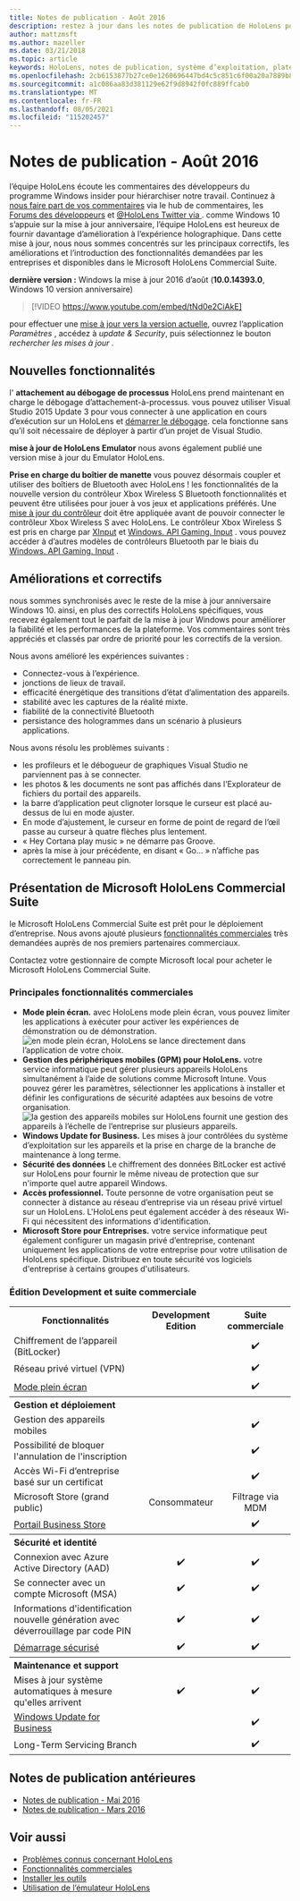 ```yaml
---
title: Notes de publication - Août 2016
description: restez à jour dans les notes de publication de HoloLens pour la version Windows 10 anniversaire pour automne 2016.
author: mattzmsft
ms.author: mazeller
ms.date: 03/21/2018
ms.topic: article
keywords: HoloLens, notes de publication, système d’exploitation, plateforme, fonctionnalités, suite commerciale
ms.openlocfilehash: 2cb6153877b27ce0e1260696447bd4c5c851c6f00a20a7889b855c5646e8871f
ms.sourcegitcommit: a1c086aa83d381129e62f9d8942f0fc889ffcab0
ms.translationtype: MT
ms.contentlocale: fr-FR
ms.lasthandoff: 08/05/2021
ms.locfileid: "115202457"
---
```

# <a name="release-notes---august-2016"></a>Notes de publication - Août 2016

l’équipe HoloLens écoute les commentaires des développeurs du programme Windows insider pour hiérarchiser notre travail. Continuez à [nous faire part de vos commentaires](/windows/mixed-reality/give-us-feedback) via le hub de commentaires, les [Forums des développeurs](https://forums.hololens.com) et [ @HoloLens Twitter via ](https://twitter.com/hololens). comme Windows 10 s’appuie sur la mise à jour anniversaire, l’équipe HoloLens est heureux de fournir davantage d’amélioration à l’expérience holographique. Dans cette mise à jour, nous nous sommes concentrés sur les principaux correctifs, les améliorations et l’introduction des fonctionnalités demandées par les entreprises et disponibles dans le Microsoft HoloLens Commercial Suite.

**dernière version :** Windows la mise à jour 2016 d’août (**10.0.14393.0**, Windows 10 version anniversaire)

>[!VIDEO https://www.youtube.com/embed/tNd0e2CiAkE]

pour effectuer une [mise à jour vers la version actuelle](/windows/mixed-reality/updating-hololens), ouvrez l’application *Paramètres* , accédez à *update & Security*, puis sélectionnez le bouton *rechercher les mises à jour* .

## <a name="new-features"></a>Nouvelles fonctionnalités

l' **attachement au débogage de processus** HoloLens prend maintenant en charge le débogage d’attachement-à-processus. vous pouvez utiliser Visual Studio 2015 Update 3 pour vous connecter à une application en cours d’exécution sur un HoloLens et [démarrer le débogage](/windows/mixed-reality/develop/platform-capabilities-and-apis/using-visual-studio#debugging-an-installed-or-running-app). cela fonctionne sans qu’il soit nécessaire de déployer à partir d’un projet de Visual Studio.

**mise à jour de HoloLens Emulator** nous avons également publié une version mise à jour du Emulator HoloLens.

**Prise en charge du boîtier de manette** vous pouvez désormais coupler et utiliser des boîtiers de Bluetooth avec HoloLens ! les fonctionnalités de la nouvelle version du contrôleur Xbox Wireless S Bluetooth fonctionnalités et peuvent être utilisées pour jouer à vos jeux et applications préférés. Une [mise à jour du contrôleur](https://support.xbox.com/xbox-one/accessories/update-controller-for-stereo-headset-adapter) doit être appliquée avant de pouvoir connecter le contrôleur Xbox Wireless S avec HoloLens. Le contrôleur Xbox Wireless S est pris en charge par [XInput](/windows/win32/xinput/xinput-game-controller-apis-portal) et [Windows. API Gaming. Input](/uwp/api/Windows.Gaming.Input) . vous pouvez accéder à d’autres modèles de contrôleurs Bluetooth par le biais du [Windows. API Gaming. Input](/uwp/api/Windows.Gaming.Input) .

## <a name="improvements-and-fixes"></a>Améliorations et correctifs

nous sommes synchronisés avec le reste de la mise à jour anniversaire Windows 10. ainsi, en plus des correctifs HoloLens spécifiques, vous recevez également tout le parfait de la mise à jour Windows pour améliorer la fiabilité et les performances de la plateforme. Vos commentaires sont très appréciés et classés par ordre de priorité pour les correctifs de la version.

Nous avons amélioré les expériences suivantes :
* Connectez-vous à l’expérience.
* jonctions de lieux de travail.
* efficacité énergétique des transitions d’état d’alimentation des appareils.
* stabilité avec les captures de la réalité mixte.
* fiabilité de la connectivité Bluetooth
* persistance des hologrammes dans un scénario à plusieurs applications.

Nous avons résolu les problèmes suivants :
* les profileurs et le débogueur de graphiques Visual Studio ne parviennent pas à se connecter.
* les photos & les documents ne sont pas affichés dans l’Explorateur de fichiers du portail des appareils.
* la barre d’application peut clignoter lorsque le curseur est placé au-dessus de lui en mode ajuster.
* En mode d’ajustement, le curseur en forme de point de regard de l’œil passe au curseur à quatre flèches plus lentement.
* « Hey Cortana play music » ne démarre pas Groove.
* après la mise à jour précédente, en disant « Go... » n’affiche pas correctement le panneau pin.

## <a name="introducing-microsoft-hololens-commercial-suite"></a>Présentation de Microsoft HoloLens Commercial Suite

le Microsoft HoloLens Commercial Suite est prêt pour le déploiement d’entreprise. Nous avons ajouté plusieurs [fonctionnalités commerciales](/windows/mixed-reality/commercial-features) très demandées auprès de nos premiers partenaires commerciaux.

Contactez votre gestionnaire de compte Microsoft local pour acheter le Microsoft HoloLens Commercial Suite.

### <a name="key-commercial-features"></a>Principales fonctionnalités commerciales 

* **Mode plein écran.** avec HoloLens mode plein écran, vous pouvez limiter les applications à exécuter pour activer les expériences de démonstration ou de démonstration.<br>
  ![en mode plein écran, HoloLens se lance directement dans l’application de votre choix.](images/201608-kioskmode-400px.png)
* **Gestion des périphériques mobiles (GPM) pour HoloLens.** votre service informatique peut gérer plusieurs appareils HoloLens simultanément à l’aide de solutions comme Microsoft Intune. Vous pouvez gérer les paramètres, sélectionner les applications à installer et définir les configurations de sécurité adaptées aux besoins de votre organisation.<br>
  ![la gestion des appareils mobiles sur HoloLens fournit une gestion des appareils à l’échelle de l’entreprise sur plusieurs appareils.](images/201608-enterprisemanagement-400px.png)
* **Windows Update for Business.** Les mises à jour contrôlées du système d’exploitation sur les appareils et la prise en charge de la branche de maintenance à long terme.
* **Sécurité des données** Le chiffrement des données BitLocker est activé sur HoloLens pour fournir le même niveau de protection que sur n'importe quel autre appareil Windows.
* **Accès professionnel.** Toute personne de votre organisation peut se connecter à distance au réseau d’entreprise via un réseau privé virtuel sur un HoloLens. L'HoloLens peut également accéder à des réseaux Wi-Fi qui nécessitent des informations d'identification.
* **Microsoft Store pour Entreprises.** votre service informatique peut également configurer un magasin privé d’entreprise, contenant uniquement les applications de votre entreprise pour votre utilisation de HoloLens spécifique. Distribuez en toute sécurité vos logiciels d'entreprise à certains groupes d'utilisateurs.

### <a name="development-edition-vs-commercial-suite"></a>Édition Development et suite commerciale

<table>
<tr>
<th>Fonctionnalités</th><th>Development Edition</th><th>Suite commerciale</th>
</tr><tr>
<td>Chiffrement de l’appareil (BitLocker)</td><td></td><td style="text-align: center;">✔️</td>
</tr><tr>
<td>Réseau privé virtuel (VPN)</td><td></td><td style="text-align: center;">✔️</td>
</tr><tr>
<td><a href="/windows/mixed-reality/develop/platform-capabilities-and-apis/using-the-windows-device-portal#kiosk-mode">Mode plein écran</a></td><td></td><td style="text-align: center;">✔️</td>
</tr><tr>
<th colspan="3" style="text-align: left;"> Gestion et déploiement</th>
</tr><tr>
<td>Gestion des appareils mobiles</td><td style="text-align: center;"></td><td style="text-align: center;">✔️</td>
</tr><tr>
<td>Possibilité de bloquer l'annulation de l'inscription</td><td></td><td style="text-align: center;">✔️</td>
</tr><tr>
<td>Accès Wi-Fi d’entreprise basé sur un certificat</td><td></td><td style="text-align: center;">✔️</td>
</tr><tr>
<td>Microsoft Store (grand public)</td><td style="text-align: center;">Consommateur</td><td style="text-align: center;">Filtrage via MDM</td>
</tr><tr>
<td><a href="/microsoft-store/working-with-line-of-business-apps">Portail Business Store</a></td><td></td><td style="text-align: center;">✔️</td>
</tr><tr>
<th colspan="3" style="text-align: left;"> Sécurité et identité</th>
</tr><tr>
<td>Connexion avec Azure Active Directory (AAD)</td><td style="text-align: center;">✔️</td><td style="text-align: center;">✔️</td>
</tr><tr>
<td>Se connecter avec un compte Microsoft (MSA)</td><td style="text-align: center;">✔️</td><td style="text-align: center;">✔️</td>
</tr><tr>
<td>Informations d'identification nouvelle génération avec déverrouillage par code PIN</td><td style="text-align: center;">✔️</td><td style="text-align: center;">✔️</td>
</tr><tr>
<td><a href="/windows-hardware/design/device-experiences/oem-secure-boot">Démarrage sécurisé</a></td><td style="text-align: center;">✔️</td><td style="text-align: center;">✔️</td>
</tr><tr>
<th colspan="3" style="text-align: left;"> Maintenance et support</th>
</tr><tr>
<td>Mises à jour système automatiques à mesure qu'elles arrivent</td><td style="text-align: center;">✔️</td><td style="text-align: center;">✔️</td>
</tr><tr>
<td><a href="/windows/deployment/update/waas-manage-updates-wufb">Windows Update for Business</a></td><td></td><td style="text-align: center;">✔️</td>
</tr><tr>
<td>Long-Term Servicing Branch</td><td></td><td style="text-align: center;">✔️</td>
</tr>
</table>

## <a name="prior-release-notes"></a>Notes de publication antérieures
* [Notes de publication - Mai 2016](release-notes-may-2016.md)
* [Notes de publication - Mars 2016](release-notes-march-2016.md)

## <a name="see-also"></a>Voir aussi
* [Problèmes connus concernant HoloLens](/windows/mixed-reality/hololens-known-issues)
* [Fonctionnalités commerciales](/windows/mixed-reality/commercial-features)
* [Installer les outils](/windows/mixed-reality/develop/install-the-tools)
* [Utilisation de l’émulateur HoloLens](/windows/mixed-reality/develop/platform-capabilities-and-apis/using-the-hololens-emulator)